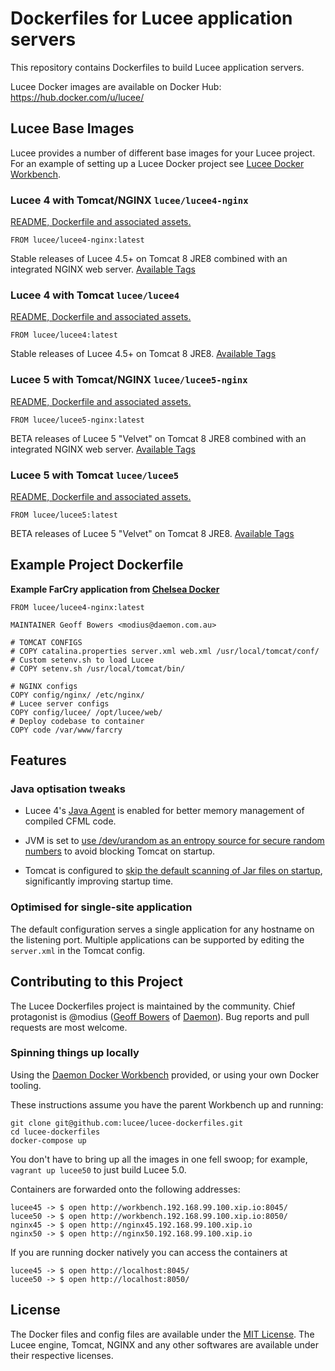 # Dockerfiles for Lucee application servers

This repository contains Dockerfiles to build Lucee application servers.

Lucee Docker images are available on Docker Hub: https://hub.docker.com/u/lucee/

## Lucee Base Images

Lucee provides a number of different base images for your Lucee project.  For an example of setting up a Lucee Docker project see [Lucee Docker Workbench](https://github.com/modius/lucee-docker-workbench).

### Lucee 4 with Tomcat/NGINX `lucee/lucee4-nginx`

[README, Dockerfile and associated assets.](./lucee-nginx/4.5/README.md)

```
FROM lucee/lucee4-nginx:latest
```

Stable releases of Lucee 4.5+ on Tomcat 8 JRE8 combined with an integrated NGINX web server. [Available Tags](https://hub.docker.com/r/lucee/lucee4-nginx/tags/)

### Lucee 4 with Tomcat `lucee/lucee4`

[README, Dockerfile and associated assets.](./4.5/README.md)

```
FROM lucee/lucee4:latest
```

Stable releases of Lucee 4.5+ on Tomcat 8 JRE8. [Available Tags](https://hub.docker.com/r/lucee/lucee4/tags/)

### Lucee 5 with Tomcat/NGINX `lucee/lucee5-nginx`

[README, Dockerfile and associated assets.](./lucee-nginx/5.0/README.md)

```
FROM lucee/lucee5-nginx:latest
```

BETA releases of Lucee 5 "Velvet" on Tomcat 8 JRE8 combined with an integrated NGINX web server. [Available Tags](https://hub.docker.com/r/lucee/lucee5-nginx/tags/)

### Lucee 5 with Tomcat `lucee/lucee5`

[README, Dockerfile and associated assets.](./5.0/README.md)

```
FROM lucee/lucee5:latest
```

BETA releases of Lucee 5 "Velvet" on Tomcat 8 JRE8. [Available Tags](https://hub.docker.com/r/lucee/lucee5/tags/)


## Example Project Dockerfile

**Example FarCry application from [Chelsea Docker](https://github.com/modius/chelsea-docker)**
```
FROM lucee/lucee4-nginx:latest

MAINTAINER Geoff Bowers <modius@daemon.com.au>

# TOMCAT CONFIGS
# COPY catalina.properties server.xml web.xml /usr/local/tomcat/conf/
# Custom setenv.sh to load Lucee
# COPY setenv.sh /usr/local/tomcat/bin/

# NGINX configs
COPY config/nginx/ /etc/nginx/
# Lucee server configs
COPY config/lucee/ /opt/lucee/web/
# Deploy codebase to container
COPY code /var/www/farcry
```


## Features

### Java optisation tweaks

- Lucee 4's [Java Agent](http://blog.getrailo.com/post.cfm/railo-4-1-smarter-template-compilation) is enabled for better memory management of compiled CFML code.

- JVM is set to [use /dev/urandom as an entropy source for secure random numbers](http://support.run.pivotal.io/entries/59869725-Java-Web-Applications-Slow-Startup-or-Failing) to avoid blocking Tomcat on startup.

- Tomcat is configured to [skip the default scanning of Jar files on startup](http://www.gpickin.com/index.cfm/blog/how-to-get-your-tomcat-to-pounce-on-startup-not-crawl), significantly improving startup time.

### Optimised for single-site application

The default configuration serves a single application for any hostname on the listening port. Multiple applications can be supported by editing the `server.xml` in the Tomcat config.


## Contributing to this Project

The Lucee Dockerfiles project is maintained by the community. Chief protagonist is @modius ([Geoff Bowers](https://github.com/modius) of [Daemon](http://www.daemon.com.au)). Bug reports and pull requests are most welcome.

### Spinning things up locally

Using the [Daemon Docker Workbench](https://github.com/Daemonite/workbench) provided, or using your own Docker tooling.

These instructions assume you have the parent Workbench up and running:
```
git clone git@github.com:lucee/lucee-dockerfiles.git
cd lucee-dockerfiles
docker-compose up
```

You don't have to bring up all the images in one fell swoop; for example, `vagrant up lucee50` to just build Lucee 5.0.

Containers are forwarded onto the following addresses:
```
lucee45 -> $ open http://workbench.192.168.99.100.xip.io:8045/
lucee50 -> $ open http://workbench.192.168.99.100.xip.io:8050/
nginx45 -> $ open http://nginx45.192.168.99.100.xip.io
nginx50 -> $ open http://nginx50.192.168.99.100.xip.io
```

If you are running docker natively you can access the containers at
```
lucee45 -> $ open http://localhost:8045/
lucee50 -> $ open http://localhost:8050/
```

## License

The Docker files and config files are available under the [MIT License](LICENSE). The Lucee engine, Tomcat, NGINX and any other softwares are available under their respective licenses.